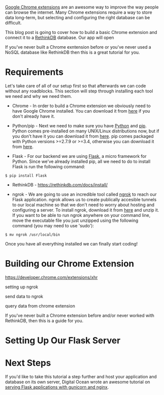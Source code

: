 [Google Chrome extensions](https://developer.chrome.com/extensions) are an awesome way to improve the way people can browse the internet. Many Chrome extensions require a way to store data long-term, but selecting and configuring the right database can be difficult.

This blog post is going to cover how to build a basic Chrome extension and connect it to a [RethinkDB](https://rethinkdb.com/) database. Our app will open 

If you've never built a Chrome exntension before or you've never used a NoSQL database like RethinkDB then this is a great tutorial for you.

# Requirements
Let's take care of all of our setup first so that afterwards we can code without any roadblocks. This section will step through installing each tool we need and why we need them.

* Chrome - In order to build a Chrome extension we obviously need to have Google Chrome installed. You can download it from [here](https://www.google.com/chrome/browser/desktop/) if you don't already have it.

* Python/pip - Next we need to make sure you have [Python](https://www.python.org/) and [pip](https://pip.pypa.io/en/stable/#). Python comes pre-installed on many UNIX/Linux distributions now, but if you don't have it you can download it from [here](https://www.python.org/downloads/). pip comes packaged with Python versions >=2.7.9 or >=3.4, otherwise you can download it from [here](https://pip.pypa.io/en/stable/installing/).

* Flask - For our backend we are using [Flask](http://flask.pocoo.org/), a micro framework for Python. Since we've already installed pip, all we need to do to install Flask is run the following command:
```
$ pip install Flask
```

* RethinkDB - https://rethinkdb.com/docs/install/

* ngrok - We are going to use an incredible tool called [ngrok](https://ngrok.com/) to reach our Flask application. ngrok allows us to create publically accesible tunnels to our local machine so that we don't need to worry about hosting and configuring a server. To install ngrok, download it from [here](https://ngrok.com/download) and unzip it. If you want to be able to run ngrok anywhere on your command line, move the executable file you just unzipped using the following command (you may need to use 'sudo'):
```
$ mv ngrok /usr/local/bin
```


Once you have all everything installed we can finally start coding!

# Building our Chrome Extension
https://developer.chrome.com/extensions/xhr


setting up ngrok

send data to ngrok

query data from chrome extension

If you've never built a Chrome extension before and/or never worked with RethinkDB, then this is a guide for you.

# Setting Up Our Flask Server



# Next Steps
If you'd like to take this tutorial a step further and host your application and database on its own server, Digital Ocean wrote an awesome tutorial on [serving Flask applications with gunicorn and nginx](https://www.digitalocean.com/community/tutorials/how-to-serve-flask-applications-with-gunicorn-and-nginx-on-ubuntu-16-04).
